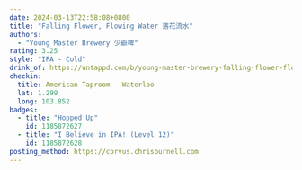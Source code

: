 ```yaml
---
date: 2024-03-13T22:58:08+0800
title: "Falling Flower, Flowing Water 落花流水"
authors:
  - "Young Master Brewery 少爺啤"
rating: 3.25
style: "IPA - Cold"
drink_of: https://untappd.com/b/young-master-brewery-falling-flower-flowing-water/5323339
checkin:
  title: American Taproom - Waterloo
  lat: 1.299
  long: 103.852
badges:
  - title: "Hopped Up"
    id: 1185872627
  - title: "I Believe in IPA! (Level 12)"
    id: 1185872628
posting_method: https://corvus.chrisburnell.com
---
```

